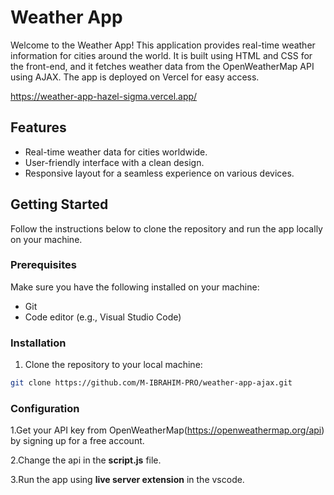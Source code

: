 # Weather App

Welcome to the Weather App! This application provides real-time weather information for cities around the world. It is built using HTML and CSS for the front-end, and it fetches weather data from the OpenWeatherMap API using AJAX. The app is deployed on Vercel for easy access.

https://weather-app-hazel-sigma.vercel.app/

## Features

- Real-time weather data for cities worldwide.
- User-friendly interface with a clean design.
- Responsive layout for a seamless experience on various devices.

## Getting Started

Follow the instructions below to clone the repository and run the app locally on your machine.

### Prerequisites

Make sure you have the following installed on your machine:

- Git
- Code editor (e.g., Visual Studio Code)

### Installation

1. Clone the repository to your local machine:

```bash
git clone https://github.com/M-IBRAHIM-PRO/weather-app-ajax.git
```

### Configuration                    

1.Get your API key from OpenWeatherMap(https://openweathermap.org/api) by signing up for a free account. 

2.Change the api in the **script.js** file.                    
  

3.Run the app using **live server extension** in the vscode.                                                            
  
  
  
  
  
  
  
  
  
  
                    
                      
                      
                      
                      
                      
                      
                      
                      
                      
                      
  
